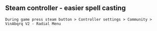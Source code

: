 ## Steam controller - easier spell casting

`During game press steam button > Controller settings > Community > VinAbqrq V2 - Radial Menu`